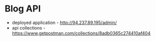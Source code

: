 # Blog API
- deployed application - http://94.237.89.195/admin/
- api collections - https://www.getpostman.com/collections/8adb0365c274410af404

